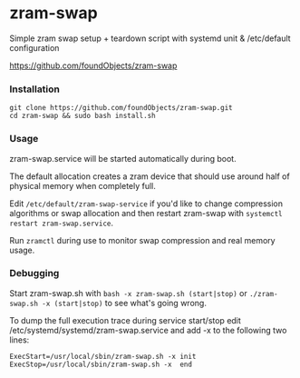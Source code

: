 # zram-swap
Simple zram swap setup + teardown script with systemd unit &amp; /etc/default configuration

https://github.com/foundObjects/zram-swap

### Installation

```
git clone https://github.com/foundObjects/zram-swap.git
cd zram-swap && sudo bash install.sh
```

### Usage

zram-swap.service will be started automatically during boot.

The default allocation creates a zram device that should use around half of physical memory when completely full.

Edit `/etc/default/zram-swap-service` if you'd like to change compression algorithms or swap allocation and then restart zram-swap with `systemctl restart zram-swap.service`.

Run `zramctl` during use to monitor swap compression and real memory usage.

### Debugging

Start zram-swap.sh with `bash -x zram-swap.sh (start|stop)` or `./zram-swap.sh -x (start|stop)` to see what's going wrong.

To dump the full execution trace during service start/stop edit  /etc/systemd/systemd/zram-swap.service and add -x to the following two lines:

```
ExecStart=/usr/local/sbin/zram-swap.sh -x init
ExecStop=/usr/local/sbin/zram-swap.sh -x  end
```
